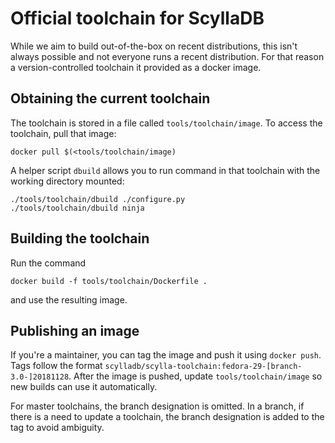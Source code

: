 # Official toolchain for ScyllaDB

While we aim to build out-of-the-box on recent distributions, this isn't
always possible and not everyone runs a recent distribution. For that reason
a version-controlled toolchain it provided as a docker image.

## Obtaining the current toolchain

The toolchain is stored in a file called `tools/toolchain/image`. To access
the toolchain, pull that image:

    docker pull $(<tools/toolchain/image)

A helper script `dbuild` allows you to run command in that toolchain with
the working directory mounted:

    ./tools/toolchain/dbuild ./configure.py
    ./tools/toolchain/dbuild ninja

## Building the toolchain

Run the command

    docker build -f tools/toolchain/Dockerfile .

and use the resulting image.

## Publishing an image

If you're a maintainer, you can tag the image and push it
using `docker push`. Tags follow the format
`scylladb/scylla-toolchain:fedora-29-[branch-3.0-]20181128`. After the
image is pushed, update `tools/toolchain/image` so new
builds can use it automatically.

For master toolchains, the branch designation is omitted. In a branch, if
there is a need to update a toolchain, the branch designation is added to
the tag to avoid ambiguity.
